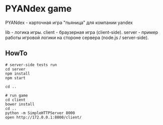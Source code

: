 PYANdex game
============

PYANdex - карточная игра "пьяница" для компании yandex

lib - логика игры.
client - браузерная игра (client-side).
server - пример работы игровой логики на стороне сервера (node.js / server-side).

HowTo
-----

    # server-side tests run
    cd server
    npm install
    npm start

    cd ..

    # run game
    cd client
    bower install
    cd ..
    python -m SimpleHTTPServer 8000
    open http://172.0.0.1:8000/client/

